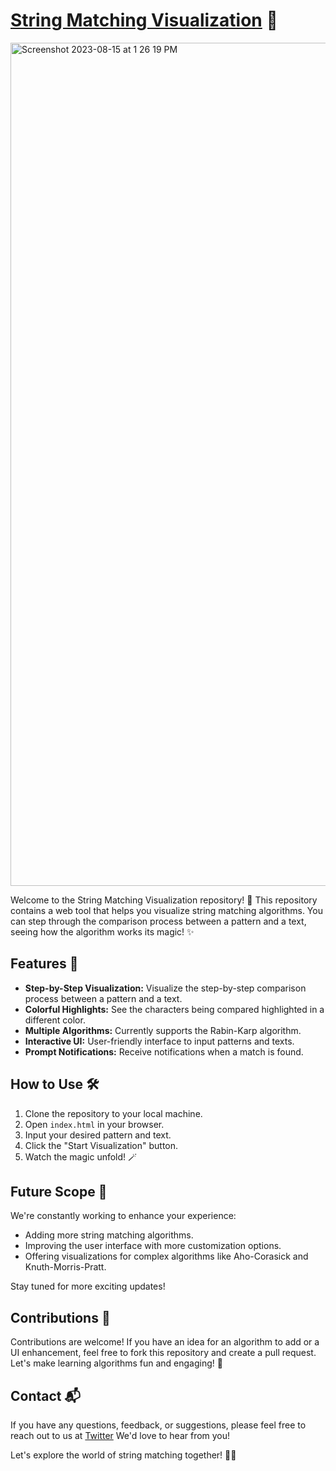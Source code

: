 #  <a href="https://prakharrai1609.github.io/string-matching-visualizer/">String Matching Visualization</a> 🎯

<img width="1349" alt="Screenshot 2023-08-15 at 1 26 19 PM" src="https://github.com/prakharrai1609/string-matching-visualizer/assets/58136319/81eaae35-fd5e-4095-8403-367833619df0">

Welcome to the String Matching Visualization repository! 🚀 This repository contains a web tool that helps you visualize string matching algorithms. You can step through the comparison process between a pattern and a text, seeing how the algorithm works its magic! ✨

## Features 🌟

- **Step-by-Step Visualization:** Visualize the step-by-step comparison process between a pattern and a text.
- **Colorful Highlights:** See the characters being compared highlighted in a different color.
- **Multiple Algorithms:** Currently supports the Rabin-Karp algorithm.
- **Interactive UI:** User-friendly interface to input patterns and texts.
- **Prompt Notifications:** Receive notifications when a match is found.

## How to Use 🛠️

1. Clone the repository to your local machine.
2. Open `index.html` in your browser.
3. Input your desired pattern and text.
4. Click the "Start Visualization" button.
5. Watch the magic unfold! 🪄

## Future Scope 🚀

We're constantly working to enhance your experience:

- Adding more string matching algorithms.
- Improving the user interface with more customization options.
- Offering visualizations for complex algorithms like Aho-Corasick and Knuth-Morris-Pratt.

Stay tuned for more exciting updates!

## Contributions 👥

Contributions are welcome! If you have an idea for an algorithm to add or a UI enhancement, feel free to fork this repository and create a pull request. Let's make learning algorithms fun and engaging! 🤝

## Contact 📬

If you have any questions, feedback, or suggestions, please feel free to reach out to us at <a href="https://twitter.com/prakharrai1609">Twitter</a> We'd love to hear from you!

Let's explore the world of string matching together! 🚀✨
